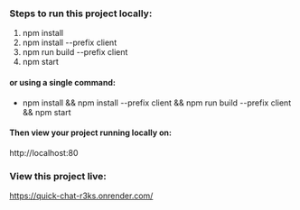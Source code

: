 ### Steps to run this project locally:

1. npm install
2. npm install --prefix client
3. npm run build --prefix client
4. npm start

#### or using a single command:

* npm install && npm install --prefix client && npm run build --prefix client && npm start

####  Then view your project running locally on:
http://localhost:80

### View this project live:

https://quick-chat-r3ks.onrender.com/

